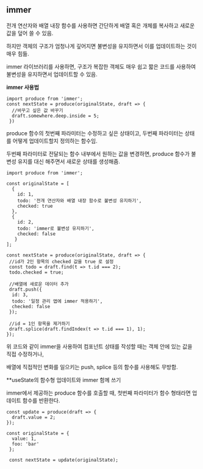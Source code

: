 ## immer

전개 연산자와 배열 내장 함수를 사용하면 간단하게 배열 혹은 개체를 복사하고 새로운 값을 덮어 쓸 수 있음.

하지만 객체의 구조가 엄청나게 깊어지면 불변성을 유지하면서 이를 업데이트하는 것이 매우 힘듦.

immer 라이브러리를 사용하면, 구조가 복잡한 객체도 매우 쉽고 짧은 코드를 사용하여 불변성을 유지하면서 업데이트할 수 있음.



**immer 사용법**
```
import produce from 'immer';
const nextState = produce(originalState, draft => {
  //바꾸고 싶은 값 바꾸기
  draft.somewhere.deep.inside = 5;
 })
 ```
produce 함수의 첫번째 파라미터는 수정하고 싶은 상태이고, 두번째 파라미터는 상태를 어떻게 업데이트할지 정의하는 함수임.
 
두번째 파라미터로 전달되는 함수 내부에서 원하는 값을 변경하면, produce 함수가 불변성 유지를 대신 해주면서 새로운 상태를 생성해줌.

```
import produce from 'immer';

const originalState = [
  {
    id: 1,
    todo: '전개 연산자와 배열 내장 함수로 불변성 유지하기',
    checked: true
  },
  {
    id: 2,
    todo: 'immer로 불변성 유지하기',
    checked: false
   }
];

const nextState = produce(originalState, draft => {
 //id가 2인 항목의 checked 값을 true 로 설정
 const todo = draft.find(t => t.id === 2);
 todo.checked = true;
 
 //배열에 새로운 데이터 추가
 draft.push({
  id: 3,
  todo: '일정 관리 앱에 immer 적용하기',
  checked: false
 });
 
 //id = 1인 항목을 제거하기
 draft.splice(draft.findIndex(t => t.id === 1), 1);
});
```
위 코드와 같이 immer을 사용하여 컴포넌트 상태를 작성할 때는 객체 안에 있는 값을 직접 수정하거나,

배열에 직접적인 변화를 일으키는 push, splice 등의 함수를 사용해도 무방함.

**useState의 함수형 업데이트와 immer 함께 쓰기

immer에서 제공하는 produce 함수를 호출할 때, 첫번째 파라미터가 함수 형태라면 업데이트 함수를 반환한다.

```
const update = produce(draft => {
  draft.value = 2;
});

const originalState = {
  value: 1,
  foo: 'bar'
 };
 
 const nextState = update(originalState);
 ```


